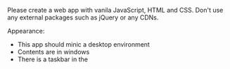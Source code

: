 Please create a web app with vanila JavaScript, HTML and CSS.
Don't use any external packages such as jQuery or any CDNs.

Appearance:
- This app should minic a desktop environment
- Contents are in windows
- There is a taskbar in the 